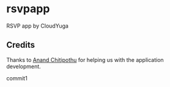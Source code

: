 # rsvpapp
RSVP app by CloudYuga

## Credits
Thanks to [Anand Chitipothu](https://twitter.com/anandology) for helping us with the application development. 

commit1
